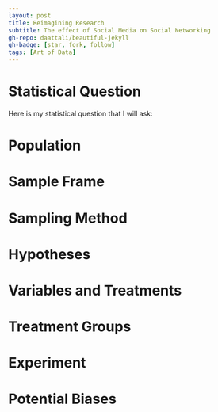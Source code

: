 ```yaml
---
layout: post
title: Reimagining Research
subtitle: The effect of Social Media on Social Networking
gh-repo: daattali/beautiful-jekyll
gh-badge: [star, fork, follow]
tags: [Art of Data]
---
```


# Statistical Question

Here is my statistical question that I will ask:

# Population

# Sample Frame

# Sampling Method

# Hypotheses

# Variables and Treatments

# Treatment Groups

# Experiment

# Potential Biases

